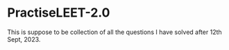 # PractiseLEET-2.0

This is suppose to be collection of all the questions I have solved after 12th Sept, 2023.
